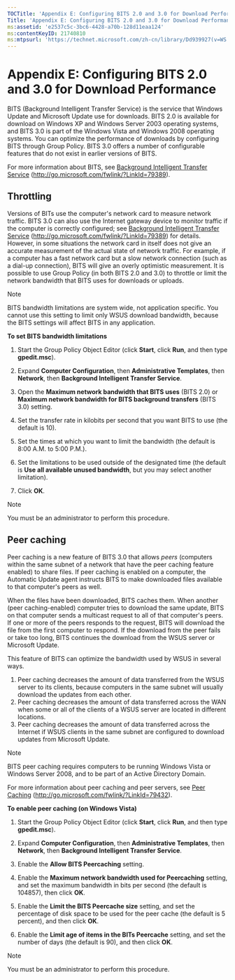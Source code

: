 ```yaml
---
TOCTitle: 'Appendix E: Configuring BITS 2.0 and 3.0 for Download Performance'
Title: 'Appendix E: Configuring BITS 2.0 and 3.0 for Download Performance'
ms:assetid: 'e2537c5c-3bc6-4428-a70b-128d11eaa124'
ms:contentKeyID: 21740810
ms:mtpsurl: 'https://technet.microsoft.com/zh-cn/library/Dd939927(v=WS.10)'
---
```


Appendix E: Configuring BITS 2.0 and 3.0 for Download Performance
=================================================================

BITS (Background Intelligent Transfer Service) is the service that Windows Update and Microsoft Update use for downloads. BITS 2.0 is available for download on Windows XP and Windows Server 2003 operating systems, and BITS 3.0 is part of the Windows Vista and Windows 2008 operating systems. You can optimize the performance of downloads by configuring BITS through Group Policy. BITS 3.0 offers a number of configurable features that do not exist in earlier versions of BITS.

For more information about BITS, see [Background Intelligent Transfer Service](http://go.microsoft.com/fwlink/?linkid=79389) (http://go.microsoft.com/fwlink/?LinkId=79389).

Throttling
----------

Versions of BITs use the computer's network card to measure network traffic. BITS 3.0 can also use the Internet gateway device to monitor traffic if the computer is correctly configured; see [Background Intelligent Transfer Service](http://go.microsoft.com/fwlink/?linkid=79389) (http://go.microsoft.com/fwlink/?LinkId=79389) for details. However, in some situations the network card in itself does not give an accurate measurement of the actual state of network traffic. For example, if a computer has a fast network card but a slow network connection (such as a dial-up connection), BITS will give an overly optimistic measurement. It is possible to use Group Policy (in both BITS 2.0 and 3.0) to throttle or limit the network bandwidth that BITS uses for downloads or uploads.

 
> [!NOTE]
> BITS bandwidth limitations are system wide, not application specific. You cannot use this setting to limit only WSUS download bandwidth, because the BITS settings will affect BITS in any application.
 

**To set BITS bandwidth limitations**
1.  Start the Group Policy Object Editor (click **Start**, click **Run**, and then type **gpedit.msc**).

2.  Expand **Computer Configuration**, then **Administrative Templates**, then **Network**, then **Background Intelligent Transfer Service**.

3.  Open the **Maximum network bandwidth that BITS uses** (BITS 2.0) or **Maximum network bandwidth for BITS background transfers** (BITS 3.0) setting.

4.  Set the transfer rate in kilobits per second that you want BITS to use (the default is 10).

5.  Set the times at which you want to limit the bandwidth (the default is 8:00 A.M. to 5:00 P.M.).

6.  Set the limitations to be used outside of the designated time (the default is **Use all available unused bandwidth**, but you may select another limitation).

7.  Click **OK**.

 
> [!NOTE]
> You must be an administrator to perform this procedure.
 

Peer caching
------------

Peer caching is a new feature of BITS 3.0 that allows *peers* (computers within the same subnet of a network that have the peer caching feature enabled) to share files. If peer caching is enabled on a computer, the Automatic Update agent instructs BITS to make downloaded files available to that computer's peers as well.

When the files have been downloaded, BITS caches them. When another (peer caching-enabled) computer tries to download the same update, BITS on that computer sends a multicast request to all of that computer's peers. If one or more of the peers responds to the request, BITS will download the file from the first computer to respond. If the download from the peer fails or take too long, BITS continues the download from the WSUS server or Microsoft Update.

This feature of BITS can optimize the bandwidth used by WSUS in several ways.

1.  Peer caching decreases the amount of data transferred from the WSUS server to its clients, because computers in the same subnet will usually download the updates from each other.
2.  Peer caching decreases the amount of data transferred across the WAN when some or all of the clients of a WSUS server are located in different locations.
3.  Peer caching decreases the amount of data transferred across the Internet if WSUS clients in the same subnet are configured to download updates from Microsoft Update.

 
> [!NOTE]
> BITS peer caching requires computers to be running Windows Vista or Windows Server 2008, and to be part of an Active Directory Domain.
 

For more information about peer caching and peer servers, see [Peer Caching](http://go.microsoft.com/fwlink/?linkid=79432) (http://go.microsoft.com/fwlink/?LinkId=79432).

**To enable peer caching (on Windows Vista)**
1.  Start the Group Policy Object Editor (click **Start**, click **Run**, and then type **gpedit.msc**).

2.  Expand **Computer Configuration**, then **Administrative Templates**, then **Network**, then **Background Intelligent Transfer Service**.

3.  Enable the **Allow BITS Peercaching** setting.

4.  Enable the **Maximum network bandwidth used for Peercaching** setting, and set the maximum bandwidth in bits per second (the default is 104857), then click **OK**.

5.  Enable the **Limit the BITS Peercache size** setting, and set the percentage of disk space to be used for the peer cache (the default is 5 percent), and then click **OK**.

6.  Enable the **Limit age of items in the BITs Peercache** setting, and set the number of days (the default is 90), and then click **OK**.

 
> [!NOTE]
> You must be an administrator to perform this procedure.
